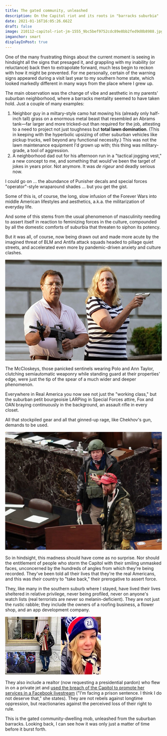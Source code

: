 ```yaml
---
title: The gated community, unleashed
description: On the Capitol riot and its roots in "barracks suburbia"
date: 2021-01-16T16:05:26.662Z
draft: false
image: 210112-capitol-riot-jm-1555_9bc5bef9752cdc89e8bb2fed9d0b8988.jpg
imganchor: smart
displayInPost: true
---
```

One of the many frustrating things about the current moment is seeing in hindsight all the signs that presaged it, and grappling with my inability (or reluctance) back then to extrapolate forward, much less begin to reckon with how it might be prevented. For me personally, certain of the warning signs appeared during a visit last year to my southern home state, which looked markedly different in many ways from the place where I grew up.

The main observation was the change of vibe and aesthetic in my parents' suburban neighborhood, where a barracks mentality seemed to have taken hold. Just a couple of many examples:

1. Neighbor guy in a miltary-style camo hat mowing his (already only half-inch tall) grass on a enormous metal beast that resembled an Abrams tank—far larger and more tricked-out than required for the job, attesting to a need to project not just toughness but **total lawn domination**. (This in keeping with the hyperbolic upsizing of other suburban vehicles like pickup trucks, well beyond any functional necessity.) This was not the lawn maintenance equipment I'd grown up with; this thing was military-grade, a tool of aggression.
2. A neighborhood dad out for his afternoon run in a "tactical jogging vest," a new concept to me, and something that would've been the target of jokes in years prior. Not anymore. It was *de rigeur* and deadly serious now. 

I could go on ... the abundance of Punisher decals and special forces "operator"-style wraparound shades ... but you get the gist.

Some of this is, of course, the long, slow infusion of the Forever Wars into middle American lifestyles and aesthetics, a.k.a. the militarization of everyday life.

And some of this stems from the usual phenomenon of masculinity needing to assert itself in reaction to feminizing forces in the culture, compounded by all the domestic comforts of suburbia that threaten to siphon its potency.

But it was all, of course, now being drawn out and made more acute by the imagined threat of BLM and Antifa attack squads headed to pillage quiet streets, and accelerated even more by pandemic-driven anxiety and culture clashes.

![](_114088607_4134eab6-8c47-491b-9969-589fd046adb4.jpg)

The McCloskeys, those panicked sentinels wearing Polo and Ann Taylor, clutching semiautomatic weaponry while standing guard at their properties' edge, were just the tip of the spear of a much wider and deeper phenomenon.

Everywhere in Real America you now see not just the "working class," but the suburban petit bourgeoisie LARPing in Special Forces attire, Fox and OAN braying continuously in the background, an assault rifle in every closet.

All that stockpiled gear and all that ginned-up rage, like Chekhov's gun, demands to be used.

![](5ff9839cd184b30018aadecd.jpeg)

So in hindsight, this madness should have come as no surprise. Nor should the entitlement of people who storm the Capitol with their smiling unmasked faces, unconcerned by the hundreds of angles from which they're being recorded. They've been told all their lives that they're the real Americans, and this was *their* country to "take back," their prerogative to assert force.

They, like many in the southern suburb where I stayed, have lived their lives sheltered in relative privilege, never being profiled, never on anyone's watch lists (real terrorists are never so melanin-deficient). They are not just the rustic rabble; they include the owners of a roofing business, a flower shop, and an app development company. 

![](38065950-0-image-a-55_1610748281882.jpg)

They also include a realtor (now requesting a presidential pardon) who flew in on a private jet and [used the breach of the Capitol to promote her services in a Facebook livestream](https://www.newsweek.com/jenna-ryan-jet-capitol-riot-asks-donald-trump-pardon-1562087) ("I'm facing a prison sentence. I think I do not deserve that," she states). They are not rebels against longtime oppression, but reactionaries against the perceived loss of their right to rule.

This is the gated community-dwelling mob, unleashed from the suburban barracks. Looking back, I can see how it was only just a matter of time before it burst forth.